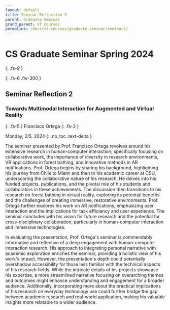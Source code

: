 ```yaml
---
layout: default
title: Seminar Reflection 2
parent: Graduate Seminar
grand_parent: VT Courses
permalink: /docs/vt-courses/graduate-seminar/seminar2/
---
```


# CS Graduate Seminar Spring 2024
{: .fs-9 }
<!-- ./grace/main.py is the main file to kick off experiments. -->
{: .fs-6 .fw-300 }

## Seminar Reflection 2

### Towards Multimodal Interaction for Augmented and Virtual Reality
{: .fs-5 }
Francisco Ortega
{: .fs-3 }

Monday, 2/5, 2024
{: .no_toc .text-delta }

The seminar presented by Prof. Francisco Ortega revolves around his extensive research in human-computer interaction, specifically focusing on collaborative work, the importance of diversity in research environments, VR applications in forest bathing, and innovative methods in AR notifications. Prof. Ortega begins by sharing his background, highlighting his journey from Chile to Miami and then to his academic career at CSU, underscoring the collaborative nature of his research. He delves into his funded projects, publications, and the pivotal role of his students and collaborators in these achievements. The discussion then transitions to his research on forest bathing in virtual reality, exploring its potential benefits and the challenges of creating immersive, restorative environments. Prof. Ortega further explores his work on AR notifications, emphasizing user interaction and the implications for task efficiency and user experience. The seminar concludes with his vision for future research and the potential for cross-disciplinary collaboration, particularly in human-computer interaction and immersive technologies.

In evaluating the presentation, Prof. Ortega's seminar is commendably informative and reflective of a deep engagement with human-computer interaction research. His approach to integrating personal narrative with academic exploration enriches the seminar, providing a holistic view of his work's impact. However, the presentation's depth could potentially overshadow accessibility for those less familiar with the technical aspects of his research fields. While the intricate details of his projects showcase his expertise, a more streamlined narrative focusing on overarching themes and outcomes might enhance understanding and engagement for a broader audience. Additionally, incorporating more about the practical implications of his research on everyday technology use could further bridge the gap between academic research and real-world application, making his valuable insights more relatable to a wider audience.